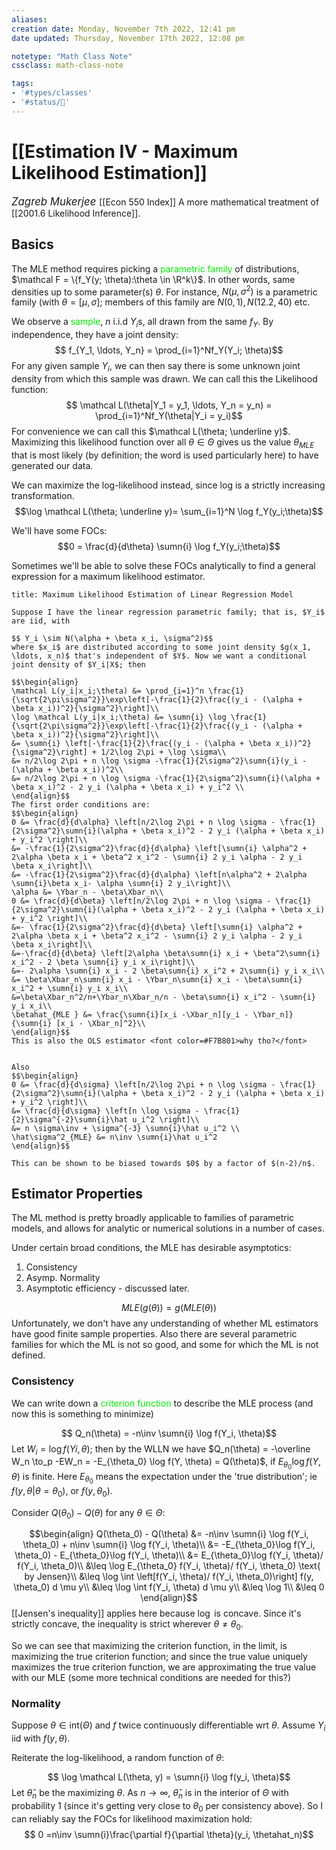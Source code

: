 ```yaml
---
aliases:
creation date: Monday, November 7th 2022, 12:41 pm
date updated: Thursday, November 17th 2022, 12:08 pm

notetype: "Math Class Note"
cssclass: math-class-note

tags: 
- '#types/classes'
- '#status/🚧'
---
```


# [[Estimation IV - Maximum Likelihood Estimation]]
<span style = "font-size:120%"><i >Zagreb Mukerjee </i></span>
[[Econ 550 Index]]
A more mathematical treatment of [[2001.6 Likelihood Inference]].


## Basics

The MLE method requires picking a <font color=gree>parametric family</font> of distributions, $\mathcal F = \{f_Y(y; \theta):\theta \in \R^k\}$. In other words, same densities up to some parameter(s) $\theta$. For instance, $N(\mu, \sigma^2)$ is a parametric family (with $\theta = [\mu, \sigma]$; members of this family are $N(0,1), N(12.2, 40)$ etc. 

We observe a <font color=gree>sample</font>, $n$ i.i.d $Y_i$s, all drawn from the same $f_Y$. By independence, they have a joint density: 
$$ f_{Y_1, \ldots, Y_n} = \prod_{i=1}^Nf_Y(Y_i; \theta)$$
For any given sample $Y_i$, we can then say there is some unknown joint density from which this sample was drawn. We can call this the Likelihood function: 
$$ \mathcal L(\theta|Y_1 = y_1, \ldots, Y_n = y_n) = \prod_{i=1}^Nf_Y(\theta|Y_i = y_i)$$
For convenience we can call this $\mathcal L(\theta; \underline y)$. Maximizing this likelihood function over all $\theta \in \Theta$ gives us the value $\theta_{MLE}$ that is most likely (by definition; the word is used particularly here) to have generated our data. 

We can maximize the log-likelihood instead, since log is a strictly increasing transformation. 
$$\log \mathcal L(\theta; \underline y)= \sum_{i=1}^N \log f_Y(y_i;\theta)$$

We'll have some FOCs: 
$$0 = \frac{d}{d\theta} \sumn{i} \log f_Y(y_i;\theta)$$

Sometimes we'll be able to solve these FOCs analytically to find a general expression for a maximum likelihood estimator. 

```ad-example
title: Maximum Likelihood Estimation of Linear Regression Model

Suppose I have the linear regression parametric family; that is, $Y_i$ are iid, with 

$$ Y_i \sim N(\alpha + \beta x_i, \sigma^2)$$
where $x_i$ are distributed according to some joint density $g(x_1, \ldots, x_n)$ that's independent of $Y$. Now we want a conditional joint density of $Y_i|X$; then

$$\begin{align}
\mathcal L(y_i|x_i;\theta) &= \prod_{i=1}^n \frac{1}{\sqrt{2\pi\sigma^2}}\exp\left[-\frac{1}{2}\frac{(y_i - (\alpha + \beta x_i))^2}{\sigma^2}\right]\\
\log \mathcal L(y_i|x_i;\theta) &= \sumn{i} \log \frac{1}{\sqrt{2\pi\sigma^2}}\exp\left[-\frac{1}{2}\frac{(y_i - (\alpha + \beta x_i))^2}{\sigma^2}\right]\\
&= \sumn{i} \left[-\frac{1}{2}\frac{(y_i - (\alpha + \beta x_i))^2}{\sigma^2}\right] + 1/2\log 2\pi + \log \sigma\\
&= n/2\log 2\pi + n \log \sigma -\frac{1}{2\sigma^2}\sumn{i}(y_i - (\alpha + \beta x_i))^2\\
&= n/2\log 2\pi + n \log \sigma -\frac{1}{2\sigma^2}\sumn{i}(\alpha + \beta x_i)^2 - 2 y_i (\alpha + \beta x_i) + y_i^2 \\
\end{align}$$
The first order conditions are: 
$$\begin{align}
0 &= \frac{d}{d\alpha} \left[n/2\log 2\pi + n \log \sigma - \frac{1}{2\sigma^2}\sumn{i}(\alpha + \beta x_i)^2 - 2 y_i (\alpha + \beta x_i) + y_i^2 \right]\\
&= -\frac{1}{2\sigma^2}\frac{d}{d\alpha} \left[\sumn{i} \alpha^2 + 2\alpha \beta x_i + \beta^2 x_i^2 - \sumn{i} 2 y_i \alpha - 2 y_i \beta x_i\right]\\
&= -\frac{1}{2\sigma^2}\frac{d}{d\alpha} \left[n\alpha^2 + 2\alpha \sumn{i}\beta x_i- \alpha \sumn{i} 2 y_i\right]\\
\alpha &= \Ybar_n - \beta\Xbar_n\\
0 &= \frac{d}{d\beta} \left[n/2\log 2\pi + n \log \sigma - \frac{1}{2\sigma^2}\sumn{i}(\alpha + \beta x_i)^2 - 2 y_i (\alpha + \beta x_i) + y_i^2 \right]\\
&=- \frac{1}{2\sigma^2}\frac{d}{d\beta} \left[\sumn{i} \alpha^2 + 2\alpha \beta x_i + \beta^2 x_i^2 - \sumn{i} 2 y_i \alpha - 2 y_i \beta x_i\right]\\
&=-\frac{d}{d\beta} \left[2\alpha \beta\sumn{i} x_i + \beta^2\sumn{i} x_i^2 - 2 \beta \sumn{i} y_i x_i\right]\\
&=- 2\alpha \sumn{i} x_i - 2 \beta\sumn{i} x_i^2 + 2\sumn{i} y_i x_i\\
&= \beta\Xbar_n\sumn{i} x_i - \Ybar_n\sumn{i} x_i - \beta\sumn{i} x_i^2 + \sumn{i} y_i x_i\\
&=\beta\Xbar_n^2/n+\Ybar_n\Xbar_n/n - \beta\sumn{i} x_i^2 - \sumn{i} y_i x_i\\
\betahat_{MLE } &= \frac{\sumn{i}[x_i -\Xbar_n][y_i - \Ybar_n]}{\sumn{i} [x_i - \Xbar_n]^2}\\
\end{align}$$
This is also the OLS estimator <font color=#F7B801>why tho?</font>


Also 
$$\begin{align}
0 &= \frac{d}{d\sigma} \left[n/2\log 2\pi + n \log \sigma - \frac{1}{2\sigma^2}\sumn{i}(\alpha + \beta x_i)^2 - 2 y_i (\alpha + \beta x_i) + y_i^2 \right]\\
&= \frac{d}{d\sigma} \left[n \log \sigma - \frac{1}{2}\sigma^{-2}\sumn{i}\hat u_i^2 \right]\\
&= n \sigma\inv + \sigma^{-3} \sumn{i}\hat u_i^2 \\
\hat\sigma^2_{MLE} &= n\inv \sumn{i}\hat u_i^2 
\end{align}$$

This can be shown to be biased towards $0$ by a factor of $(n-2)/n$. 

```



## Estimator Properties

The ML method is pretty broadly applicable to families of parametric models, and allows for analytic or numerical solutions in a number of cases. 

Under certain broad conditions, the MLE has desirable asymptotics: 
1) Consistency
2) Asymp. Normality
3) Asymptotic efficiency - discussed later. 

$$ MLE(g(\theta)) = g(MLE(\theta))$$
Unfortunately, we don't have any understanding of whether ML estimators have good finite sample properties. Also there are several parametric families for which the ML is not so good, and some for which the ML is not defined. 


### Consistency

We can write down a <font color=gree>criterion function</font> to describe the MLE process (and now this is something to minimize)

$$ Q_n(\theta) = -n\inv \sumn{i} \log f(Y_i, \theta)$$
Let $W_i = \log f(Yi, \theta)$; then by the WLLN we have $Q_n(\theta) = -\overline W_n \to_p -EW_n = -E_{\theta_0} \log f(Y, \theta) = Q(\theta)$, if $E_{\theta_0} \log f(Y, \theta)$ is finite.  Here $E_{\theta_0}$ means the expectation under the 'true distribution'; ie $f(y, \theta|\theta = \theta_0)$, or $f(y, \theta_0)$. 

Consider $Q(\theta_0) - Q(\theta)$ for any $\theta \in \Theta$:

$$\begin{align}
Q(\theta_0) - Q(\theta) &= -n\inv \sumn{i} \log f(Y_i, \theta_0) + n\inv \sumn{i} \log f(Y_i, \theta)\\
&= -E_{\theta_0}\log f(Y_i, \theta_0) - E_{\theta_0}\log f(Y_i, \theta)\\
&= E_{\theta_0}\log f(Y_i, \theta)/ f(Y_i, \theta_0)\\
&\leq \log E_{\theta_0} f(Y_i, \theta)/ f(Y_i, \theta_0) \text{ by Jensen}\\
&\leq \log \int \left[f(Y_i, \theta)/ f(Y_i, \theta_0)\right] f(y, \theta_0) d \mu y\\
&\leq \log \int f(Y_i, \theta) d \mu y\\
&\leq \log 1\\
&\leq 0
\end{align}$$
[[Jensen's inequality]] applies here because $\log$ is concave. Since it's strictly concave, the inequality is strict wherever $\theta \neq \theta_0$. 

So we can see that maximizing the criterion function, in the limit, is maximizing the true criterion function; and since the true value uniquely maximizes the true criterion function, we are approximating the true value with our MLE (some more technical conditions are needed for this?)

### Normality

Suppose $\theta \in \text{int}(\Theta)$ and $f$ twice continuously differentiable wrt $\theta$. Assume $Y_i$ iid with $f(y, \theta)$. 

Reiterate the log-likelihood, a random function of $\theta$:

$$ \log \mathcal L(\theta, y) = \sumn{i} \log f(y_i, \theta)$$
Let $\hat \theta_n$ be the maximizing $\theta$. As $n \to \infty$, $\hat\theta_n$ is in the interior of $\Theta$ with probability 1 (since it's getting very close to $\theta_0$ per consistency above). So I can reliably say the FOCs for likelihood maximization hold:
$$ 0 =n\inv \sumn{i}\frac{\partial f}{\partial \theta}(y_i, \thetahat_n)$$
